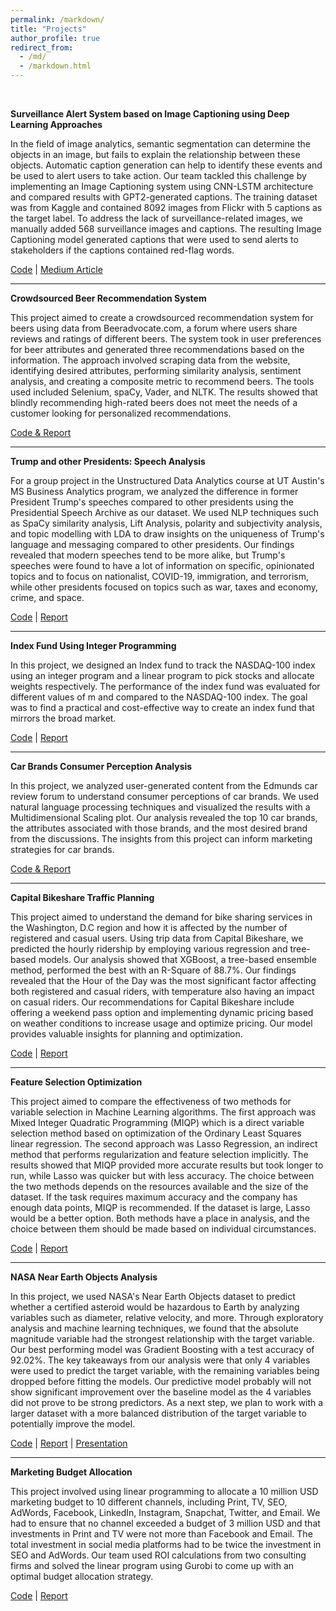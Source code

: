 ```yaml
---
permalink: /markdown/
title: "Projects"
author_profile: true
redirect_from: 
  - /md/
  - /markdown.html
---
```

<br>

**Surveillance Alert System based on Image Captioning using Deep Learning Approaches**

In the field of image analytics, semantic segmentation can determine the objects in an image, but fails to explain the relationship between these objects. Automatic caption generation can help to identify these events and be used to alert users to take action. Our team tackled this challenge by implementing an Image Captioning system using CNN-LSTM architecture and compared results with GPT2-generated captions. The training dataset was from Kaggle and contained 8092 images from Flickr with 5 captions as the target label. To address the lack of surveillance-related images, we manually added 568 surveillance images and captions. The resulting Image Captioning model generated captions that were used to send alerts to stakeholders if the captions contained red-flag words.

[Code](https://github.com/parthiv-borgohain/Surveillance-Alert-System-based-on-Image-Captioning-using-Deep-Learning-Approaches)
| [Medium Article](https://medium.com/@rgarg_98817/surveillance-alert-system-a394f28480c6)

---

**Crowdsourced Beer Recommendation System**

This project aimed to create a crowdsourced recommendation system for beers using data from Beeradvocate.com, a forum where users share reviews and ratings of different beers. The system took in user preferences for beer attributes and generated three recommendations based on the information. The approach involved scraping data from the website, identifying desired attributes, performing similarity analysis, sentiment analysis, and creating a composite metric to recommend beers. The tools used included Selenium, spaCy, Vader, and NLTK. The results showed that blindly recommending high-rated beers does not meet the needs of a customer looking for personalized recommendations.

[Code & Report](https://github.com/parthiv-borgohain/Crowdsourced-Beer-Recommender-System)

---

**Trump and other Presidents: Speech Analysis**

For a group project in the Unstructured Data Analytics course at UT Austin's MS Business Analytics program, we analyzed the difference in former President Trump's speeches compared to other presidents using the Presidential Speech Archive as our dataset. We used NLP techniques such as SpaCy similarity analysis, Lift Analysis, polarity and subjectivity analysis, and topic modelling with LDA to draw insights on the uniqueness of Trump's language and messaging compared to other presidents. Our findings revealed that modern speeches tend to be more alike, but Trump's speeches were found to have a lot of information on specific, opinionated topics and to focus on nationalist, COVID-19, immigration, and terrorism, while other presidents focused on topics such as war, taxes and economy, crime, and space.

[Code](https://github.com/parthiv-borgohain/Trump-and-other-Presidents-Speech-Analysis)
| [Report](https://github.com/parthiv-borgohain/Trump-and-other-Presidents-Speech-Analysis/blob/main/Presentation%20Slides.pdf)

---

**Index Fund Using Integer Programming**

In this project, we designed an Index fund to track the NASDAQ-100 index using an integer program and a linear program to pick stocks and allocate weights respectively. The performance of the index fund was evaluated for different values of m and compared to the NASDAQ-100 index. The goal was to find a practical and cost-effective way to create an index fund that mirrors the broad market.

[Code](https://github.com/parthiv-borgohain/Index-Fund-Using-Integer-Programming/blob/main/Optimization%20Project%202%20-%20Parthiv%20Borgohain%20-%20Final.ipynb)
| [Report](https://github.com/parthiv-borgohain/Index-Fund-Using-Integer-Programming/blob/main/Optimization%201%20Project%202%20Report.pdf)

---

**Car Brands Consumer Perception Analysis**

In this project, we analyzed user-generated content from the Edmunds car review forum to understand consumer perceptions of car brands. We used natural language processing techniques and visualized the results with a Multidimensional Scaling plot. Our analysis revealed the top 10 car brands, the attributes associated with those brands, and the most desired brand from the discussions. The insights from this project can inform marketing strategies for car brands.

[Code & Report](https://github.com/parthiv-borgohain/Car-Brands-Consumer-Perception-Analysis)

---

**Capital Bikeshare Traffic Planning**

This project aimed to understand the demand for bike sharing services in the Washington, D.C region and how it is affected by the number of registered and casual users. Using trip data from Capital Bikeshare, we predicted the hourly ridership by employing various regression and tree-based models. Our analysis showed that XGBoost, a tree-based ensemble method, performed the best with an R-Square of 88.7%. Our findings revealed that the Hour of the Day was the most significant factor affecting both registered and casual riders, with temperature also having an impact on casual riders. Our recommendations for Capital Bikeshare include offering a weekend pass option and implementing dynamic pricing based on weather conditions to increase usage and optimize pricing. Our model provides valuable insights for planning and optimization.

[Code](https://github.com/parthiv-borgohain/Capital-Bikeshare-Traffic-Planning)
| [Report](https://github.com/parthiv-borgohain/Capital-Bikeshare-Traffic-Planning/blob/main/Capital_Bikeshare_ML_updated.pdf)

---

**Feature Selection Optimization**

This project aimed to compare the effectiveness of two methods for variable selection in Machine Learning algorithms. The first approach was Mixed Integer Quadratic Programming (MIQP) which is a direct variable selection method based on optimization of the Ordinary Least Squares linear regression. The second approach was Lasso Regression, an indirect method that performs regularization and feature selection implicitly. The results showed that MIQP provided more accurate results but took longer to run, while Lasso was quicker but with less accuracy. The choice between the two methods depends on the resources available and the size of the dataset. If the task requires maximum accuracy and the company has enough data points, MIQP is recommended. If the dataset is large, Lasso would be a better option. Both methods have a place in analysis, and the choice between them should be made based on individual circumstances.

[Code](https://github.com/parthiv-borgohain/Feature-Selection-Optimization/blob/main/Project-3.ipynb)
| [Report](https://github.com/parthiv-borgohain/Feature-Selection-Optimization/blob/main/Project%203%20-%20Report.pdf)

---

**NASA Near Earth Objects Analysis**

In this project, we used NASA's Near Earth Objects dataset to predict whether a certified asteroid would be hazardous to Earth by analyzing variables such as diameter, relative velocity, and more. Through exploratory analysis and machine learning techniques, we found that the absolute magnitude variable had the strongest relationship with the target variable. Our best performing model was Gradient Boosting with a test accuracy of 92.02%. The key takeaways from our analysis were that only 4 variables were used to predict the target variable, with the remaining variables being dropped before fitting the models. Our predictive model probably will not show significant improvement over the baseline model as the 4 variables did not prove to be strong predictors. As a next step, we plan to work with a larger dataset with a more balanced distribution of the target variable to potentially improve the model.

[Code](https://github.com/parthiv-borgohain/NASA-Near-Earth-Objects-Analysis)
| [Report](https://github.com/parthiv-borgohain/NASA-Near-Earth-Objects-Analysis/blob/main/Project%20Report.pdf)
| [Presentation](https://github.com/parthiv-borgohain/NASA-Near-Earth-Objects-Analysis/blob/main/Python%20Project.pdf)

---

**Marketing Budget Allocation**

This project involved using linear programming to allocate a 10 million USD marketing budget to 10 different channels, including Print, TV, SEO, AdWords, Facebook, LinkedIn, Instagram, Snapchat, Twitter, and Email. We had to ensure that no channel exceeded a budget of 3 million USD and that investments in Print and TV were not more than Facebook and Email. The total investment in social media platforms had to be twice the investment in SEO and AdWords. Our team used ROI calculations from two consulting firms and solved the linear program using Gurobi to come up with an optimal budget allocation strategy.

[Code](https://github.com/parthiv-borgohain/Marketing-Budget-Allocation/blob/main/Optimization_Project_I_Final.ipynb)
| [Report](https://github.com/parthiv-borgohain/Marketing-Budget-Allocation/blob/main/Optimization%20Project%201%20Report.pdf)


